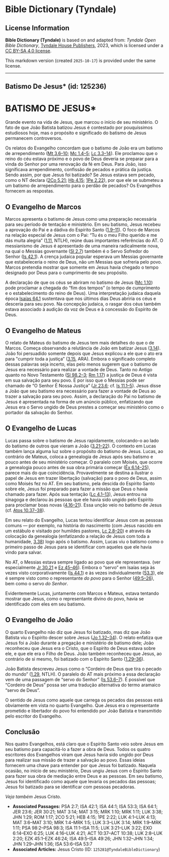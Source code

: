 # Bible Dictionary (Tyndale)

## License Information

**Bible Dictionary (Tyndale)** is based on and adapted from: _Tyndale Open Bible Dictionary_, [Tyndale House Publishers](https://tyndaleopenresources.com/), 2023, which is licensed under a [CC BY-SA 4.0 license](https://creativecommons.org/licenses/by-sa/4.0/legalcode.en).

This markdown version (created `2025-10-17`) is provided under the same license.



--------------------------------

## Batismo De Jesus* (id: 125236)

BATISMO DE JESUS\*
==================

Grande evento na vida de Jesus, que marcou o início de seu ministério. O fato de que João Batista batizou Jesus é contestado por pouquíssimos estudiosos hoje, mas o propósito e significado do batismo de Jesus permanecem controversos.

Os relatos do Evangelho concordam que o batismo de João era um batismo de arrependimento ([Mt 3\.6–10](https://ref.ly/Matt3:6-Matt3:10); [Mc 1\.4–5](https://ref.ly/Mark1:4-Mark1:5); [Lc 3\.3–14](https://ref.ly/Luke3:3-Luke3:14)). Ele proclamou que o reino do céu estava próximo e o povo de Deus deveria se preparar para a vinda do Senhor por uma renovação da fé em Deus. Para João, isso significava arrependimento, confissão de pecados e prática da justiça. Sendo assim, por que Jesus foi batizado? Se Jesus estava sem pecado, como o NT declara ([2Co 5\.21](https://ref.ly/2Cor5:21); [Hb 4\.15](https://ref.ly/Heb4:15); [1Pe 2\.22](https://ref.ly/1Pet2:22)), por que ele se submeteu a um batismo de arrependimento para o perdão de pecados? Os Evangelhos fornecem as respostas.

O Evangelho de Marcos
---------------------

Marcos apresenta o batismo de Jesus como uma preparação necessária para seu período de tentação e ministério. Em seu batismo, Jesus recebeu a aprovação do Pai e a dádiva do Espírito Santo ([1\.9–11](https://ref.ly/Mark1:9-Mark1:11)). O foco de Marcos na relação especial de Jesus com o Pai: “Tu és o meu Filho querido e me dás muita alegria” ([1\.11](https://ref.ly/Mark1:11), NTLH), reúne duas importantes referências do AT. O messianismo de Jesus é apresentado de uma maneira radicalmente nova, na qual o Messias governante ([Sl 2\.7](https://ref.ly/Ps2:7)) também é o Servo Sofredor do Senhor ([Is 42\.1](https://ref.ly/Isa42:1)). A crença judaica popular esperava um Messias governante que estabeleceria o reino de Deus, não um Messias que sofreria pelo povo. Marcos pretendia mostrar que somente em Jesus havia chegado o tempo designado por Deus para o cumprimento de seu propósito.

A declaração de que os céus se abriram no batismo de Jesus ([Mc 1\.10](https://ref.ly/Mark1:10)) pode proclamar a chegada do “fim dos tempos” (o tempo de cumprimento e o estabelecimento do reino de Deus). Uma interpretação judaica daquela época [Isaías 64\.1](https://ref.ly/Isa64:1) sustentava que nos últimos dias Deus abriria os céus e desceria para seu povo. Na concepção judaica, o rasgar dos céus também estava associado à audição da voz de Deus e à concessão do Espírito de Deus.

O Evangelho de Mateus
---------------------

O relato de Mateus do batismo de Jesus tem mais detalhes do que o de Marcos. Começa observando a relutância de João em batizar Jesus ([3\.14](https://ref.ly/Matt3:14)). João foi persuadido somente depois que Jesus explicou a ele que o ato era para "cumprir toda a justiça” ([3\.15](https://ref.ly/Matt3:15), ARA). Embora o significado completo dessas palavras seja incerto, elas pelo menos sugerem que o batismo de Jesus era necessário para realizar a vontade de Deus. Tanto no Antigo quanto no Novo Testamento ([Sl 98\.2–3](https://ref.ly/Ps98:2-Ps98:3); [Rm 1\.17](https://ref.ly/Rom1:17)) a justiça de Deus é vista em sua salvação para seu povo. É por isso que o Messias pode ser chamado de “O Senhor É Nossa Justiça” ([Jr 23\.6](https://ref.ly/Jer23:6); cf. [Is 11\.1–5](https://ref.ly/Isa11:1-Isa11:5)). Jesus disse a João que seu batismo era necessário para fazer a vontade de Deus ao trazer a salvação para seu povo. Assim, a declaração do Pai no batismo de Jesus é apresentada na forma de um anúncio público, enfatizando que Jesus era o Servo ungido de Deus prestes a começar seu ministério como o portador da salvação do Senhor.

O Evangelho de Lucas
--------------------

Lucas passa sobre o batismo de Jesus rapidamente, colocando\-o ao lado do batismo de outros que vieram a João ([3\.21–22](https://ref.ly/Luke3:21-Luke3:22)). O contexto em Lucas também lança alguma luz sobre o propósito do batismo de Jesus. Lucas, ao contrário de Mateus, coloca a genealogia de Jesus após seu batismo e pouco antes de seu ministério começar. O paralelo com Moisés, que ocorre a genealogia pouco antes de sua obra primária começar ([Êx 6\.14–25](https://ref.ly/Exod6:14-Exod6:25)), parece mais do que coincidência. Provavelmente se destina a ilustrar o papel de Jesus em trazer libertação (salvação) para o povo de Deus, assim como Moisés fez no AT. Em seu batismo, pela descida do Espírito Santo sobre ele, Jesus foi preparado para fazer a missão que Deus o havia chamado para fazer. Após sua tentação ([Lc 4\.1–13](https://ref.ly/Luke4:1-Luke4:13)), Jesus entrou na sinagoga e declarou às pessoas que ele havia sido ungido pelo Espírito para proclamar boas novas ([4\.16–21](https://ref.ly/Luke4:16-Luke4:21)). Essa unção veio no batismo de Jesus (cf. [Atos 10\.37–38](https://ref.ly/Acts10:37-Acts10:38)).

Em seu relato do Evangelho, Lucas tentou identificar Jesus com as pessoas comuns — por exemplo, na história do nascimento (com Jesus nascido em um estábulo e visitado por humildes pastores, [Lc 2\.8–20](https://ref.ly/Luke2:8-Luke2:20)) e através da colocação da genealogia (enfatizando a relação de Jesus com toda a humanidade, [3\.38](https://ref.ly/Luke3:38)) logo após o batismo. Assim, Lucas viu o batismo como o primeiro passo de Jesus para se identificar com aqueles que ele havia vindo para salvar.

No AT, o Messias estava sempre ligado ao povo que ele representava. (ver especialmente [Jr 30\.21](https://ref.ly/Jer30:21) e [Ez 45–46](https://ref.ly/Ezek45:1-Ezek46:24)). Embora o “servo” em Isaías seja às vezes visto corporativamente ([Is 44\.1](https://ref.ly/Isa44:1)) e às vezes individualmente ([53\.3](https://ref.ly/Isa53:3)), ele é sempre visto como o representante *do povo* para o Senhor ([49:5–26](https://ref.ly/Isa49:5-Isa49:26)), bem como o servo *do Senhor*.

Evidentemente Lucas, juntamente com Marcos e Mateus, estava tentando mostrar que Jesus, como o representante divino do povo, havia se identificado com eles em seu batismo.

O Evangelho de João
-------------------

O quarto Evangelho não diz que Jesus foi batizado, mas diz que João Batista viu o Espírito descer sobre Jesus ([Jo 1\.32–34](https://ref.ly/John1:32-John1:34)). O relato enfatiza que Jesus foi a João durante a pregação e ministério de batismo dele; João reconheceu que Jesus era o Cristo, que o Espírito de Deus estava sobre ele, e que ele era o Filho de Deus. João também reconheceu que Jesus, ao contrário de si mesmo, foi batizado com o Espírito Santo ([1\.29–36](https://ref.ly/John1:29-John1:36)).

João Batista descreveu Jesus como o “Cordeiro de Deus que tira o pecado do mundo” ([1\.29](https://ref.ly/John1:29), NTLH). O paralelo do AT mais próximo a essa declaração vem de uma passagem de “servo do Senhor” ([Is 53\.6–7](https://ref.ly/Isa53:6-Isa53:7)). É possível que “Cordeiro de Deus” possa ser uma tradução alternativa do termo aramaico “servo de Deus”.

O sentido de Jesus como aquele que carrega os pecados das pessoas está obviamente em vista no quarto Evangelho. Que Jesus era o representante prometido e libertador do povo foi entendido por João Batista e transmitido pelo escritor do Evangelho.

Conclusão
---------

Nos quatro Evangelhos, está claro que o Espírito Santo veio sobre Jesus em seu batismo para capacitá\-lo a fazer a obra de Deus. Todos os quatro escritores dos Evangelhos viram que Jesus havia sido ungido por Deus para realizar sua missão de trazer a salvação ao povo. Essas ideias fornecem uma chave para entender por que Jesus foi batizado. Naquela ocasião, no início de seu ministério, Deus ungiu Jesus com o Espírito Santo para fazer sua obra de mediação entre Deus e as pessoas. Em seu batismo, Jesus foi identificado como aquele que levaria os pecados das pessoas; Jesus foi batizado para se identificar com pessoas pecadoras.

*Veja também* Jesus Cristo.

* **Associated Passages:** PSA 2:7; ISA 42:1; ISA 44:1; ISA 53:3; ISA 64:1; JER 23:6; JER 30:21; MAT 3:14; MAT 3:15; MRK 1:10; MRK 1:11; LUK 3:38; JHN 1:29; ROM 1:17; 2CO 5:21; HEB 4:15; 1PE 2:22; LUK 4:1–LUK 4:13; MAT 3:6–MAT 3:10; MRK 1:4–MRK 1:5; LUK 3:3–LUK 3:14; MRK 1:9–MRK 1:11; PSA 98:2–PSA 98:3; ISA 11:1–ISA 11:5; LUK 3:21–LUK 3:22; EXO 6:14–EXO 6:25; LUK 4:16–LUK 4:21; ACT 10:37–ACT 10:38; LUK 2:8–LUK 2:20; EZK 45:1–EZK 46:24; ISA 49:5–ISA 49:26; JHN 1:32–JHN 1:34; JHN 1:29–JHN 1:36; ISA 53:6–ISA 53:7
* **Associated Articles:** Jesus Cristo (ID: `125281@TyndaleBibleDictionary`)

